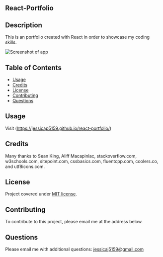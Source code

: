 ## React-Portfolio

## Description
This is an portfolio created with React in order to showcase my coding skills. 


![Screenshot of app](../../src/images/screenshot.png "React Portfolio")


## Table of Contents
* [Usage](#usage)
* [Credits](#credits)
* [License](#license)
* [Contributing](#contributing)
* [Questions](#Questions)
  

## Usage
Visit (https://jessicap5159.github.io/react-portfolio/)

## Credits
Many thanks to Sean King, Aliff Macapinlac, stackoverflow.com, w3schools.com, sitepoint.com, cssbasics.com, fluentcpp.com, coolers.co, and utf8icons.com. 

## License
Project covered under [MIT license](https://choosealicense.com/licenses/mit/).

## Contributing
To contribute to this project, please email me at the address below. 

## Questions  

Please email me with additional questions: jessicaj5159@gmail.com